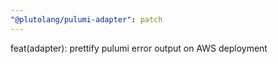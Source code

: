 ```yaml
---
"@plutolang/pulumi-adapter": patch
---
```


feat(adapter): prettify pulumi error output on AWS deployment
